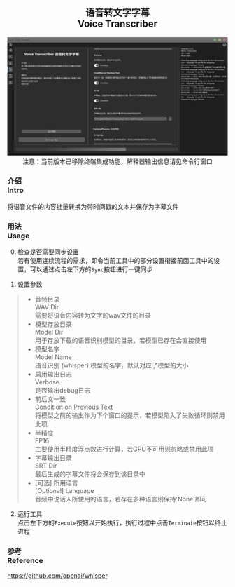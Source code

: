 <div align = "center">

## 语音转文字字幕<br>Voice Transcriber

![Voice Transcriber](/docs/media/Page3.png)
注意：当前版本已移除终端集成功能，解释器输出信息请见命令行窗口

</div>


### 介绍<br>Intro
将语音文件的内容批量转换为带时间戳的文本并保存为字幕文件

### 用法<br>Usage
0. 检查是否需要同步设置
<br>若有使用连续流程的需求，即令当前工具中的部分设置衔接前面工具中的设置，可以通过点击左下方的`Sync`按钮进行一键同步

1. 设置参数
> - 音频目录<br>WAV Dir
<br>需要将语音内容转为文字的wav文件的目录
> - 模型存放目录<br>Model Dir
<br>用于存放下载的语音识别模型的目录，若模型已存在会直接使用
> - 模型名字<br>Model Name
<br>语音识别 (whisper) 模型的名字，默认对应了模型的大小
> - 启用输出日志<br>Verbose
<br>是否输出debug日志
> - 前后文一致<br>Condition on Previous Text
<br>将模型之前的输出作为下个窗口的提示，若模型陷入了失败循环则禁用此项
> - 半精度<br>FP16
<br>主要使用半精度浮点数进行计算，若GPU不可用则忽略或禁用此项
> - 字幕输出目录<br>SRT Dir
<br>最后生成的字幕文件将会保存到该目录中
> - [可选] 所用语言<br>[Optional] Language
<br>音频中说话人所使用的语言，若存在多种语言则保持'None'即可

2. 运行工具
<br>点击左下方的`Execute`按钮以开始执行，执行过程中点击`Terminate`按钮以终止进程

### 参考<br>Reference
https://github.com/openai/whisper